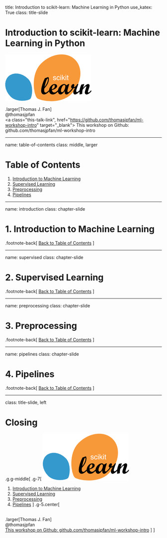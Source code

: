 title: Introduction to scikit-learn: Machine Learning in Python
use_katex: True
class: title-slide

# Introduction to scikit-learn: Machine Learning in Python

![](images/scikit-learn-logo-notext.png)

.larger[Thomas J. Fan]<br>
@thomasjpfan<br>
<a href="https://www.github.com/thomasjpfan" target="_blank"><span class="icon icon-github icon-left"></span></a>
<a href="https://www.twitter.com/thomasjpfan" target="_blank"><span class="icon icon-twitter"></span></a>
<a class="this-talk-link", href="https://github.com/thomasjpfan/ml-workshop-intro" target="_blank">
This workshop on Github: github.com/thomasjpfan/ml-workshop-intro</a>

---

name: table-of-contents
class: middle, larger

# Table of Contents

1. [Introduction to Machine Learning](#introduction)
1. [Supervised Learning](#supervised)
1. [Preprocessing](#preprocessing)
1. [Pipelines](#pipelines)

---

name: introduction
class: chapter-slide

# 1. Introduction to Machine Learning

.footnote-back[
[Back to Table of Contents](#table-of-contents)
]

---

name: supervised
class: chapter-slide

# 2. Supervised Learning

.footnote-back[
[Back to Table of Contents](#table-of-contents)
]

---

name: preprocessing
class: chapter-slide

# 3. Preprocessing

.footnote-back[
[Back to Table of Contents](#table-of-contents)
]

---

name: pipelines
class: chapter-slide

# 4. Pipelines

.footnote-back[
[Back to Table of Contents](#table-of-contents)
]

---

class: title-slide, left

# Closing

.g.g-middle[
.g-7[
![:scale 30%](images/scikit-learn-logo-notext.png)
1. [Introduction to Machine Learning](#introduction)
2. [Supervised Learning](#supervised)
3. [Preprocessing](#preprocessing)
4. [Pipelines](#pipelines)
]
.g-5.center[
<br>
.larger[Thomas J. Fan]<br>
@thomasjpfan<br>
<a href="https://www.github.com/thomasjpfan" target="_blank"><span class="icon icon-github icon-left"></span></a>
<a href="https://www.twitter.com/thomasjpfan" target="_blank"><span class="icon icon-twitter"></span></a>
<a class="this-talk-link", href="https://github.com/thomasjpfan/ml-workshop-intro" target="_blank">
This workshop on Github: github.com/thomasjpfan/ml-workshop-intro</a>
]
]
